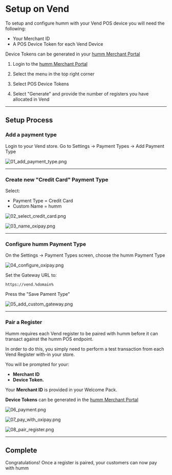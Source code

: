 <h1>Setup on Vend</h1>

To setup and configure humm with your Vend POS device you will need the following:


<div class="panel">
 <ul>
    <li>Your Merchant ID</li>
    <li>A POS Device Token for each Vend Device</li>
 </ul>
</div>

Device Tokens can be generated in your <a href="https://portals.%domain%/merchantarea#/login">humm Merchant Portal</a>

1. Login to the <a href="https://portals.%domain%/merchantarea#/login">humm Merchant Portal</a>

2. Select the menu in the top right corner

3. Select POS Device Tokens

4. Select "Generate" and provide the number of registers you have allocated in Vend
<hr/>

## Setup Process

### Add a payment type

Login to your Vend store.
Go to Settings -> Payment Types -> Add Payment Type


![01_add_payment_type.png](/img/platforms/vend/01_add_payment_type.png)

---

### Create new "Credit Card" Payment Type

Select:

* Payment Type =  Credit Card
* Custom Name = humm


![02_select_credit_card.png](/img/platforms/vend/02_select_credit_card.png)


![03_name_oxipay.png](/img/platforms/vend/03_name_oxipay.png)

---

### Configure humm Payment Type

On the Settings -> Payment Types screen, choose the humm Payment Type


![04_configure_oxipay.png](/img/platforms/vend/04_configure_oxipay.png)



Set the Gateway URL to:

```https://vend.%domain% ```

Press the "Save Pament Type"

![05_add_custom_gateway.png](/img/platforms/vend/05_add_custom_gateway.png)

---
### Pair a Register

Humm requires each Vend register to be paired with humm before it can transact against the humm POS endpoint.

In order to do this, you simply need to perform a test transaction from each Vend Register with-in your store.

You will be prompted for your:

* **Merchant ID**
* **Device Token.**

Your **Merchant ID** is provided in your Welcome Pack.

**Device Tokens** can be generated in the <a href="https://portals.%domain%/merchantarea#/login">humm Merchant Portal</a>



![06_payment.png](/img/platforms/vend/06_payment.png)

![07_pay_with_oxipay.png](/img/platforms/vend/07_pay_with_oxipay.png)

![08_pair_register.png](/img/platforms/vend/08_pair_register.png)

---

## Complete

Congratulations! Once a register is paired, your customers can now pay with humm
